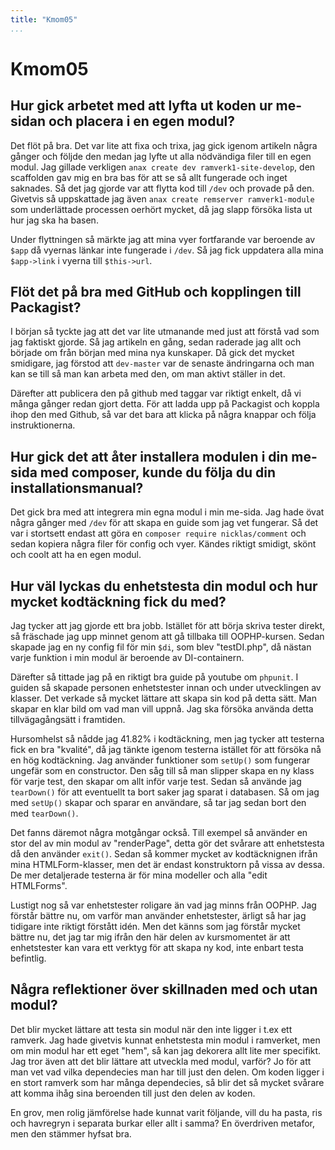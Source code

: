 ```yaml
---
title: "Kmom05"
...
```

Kmom05
=========================

## Hur gick arbetet med att lyfta ut koden ur me-sidan och placera i en egen modul?

Det flöt på bra. Det var lite att fixa och trixa, jag gick igenom artikeln några gånger och
följde den medan jag lyfte ut alla nödvändiga filer till en egen modul. Jag gillade verkligen
`anax create dev ramverk1-site-develop`, den scaffolden gav mig en bra bas för att se så allt
fungerade och inget saknades. Så det jag gjorde var att flytta kod till `/dev` och provade
på den. Givetvis så uppskattade jag även `anax create remserver ramverk1-module` som underlättade
processen oerhört mycket, då jag slapp försöka lista ut hur jag ska ha basen.

Under flyttningen så märkte jag att mina vyer fortfarande var beroende av `$app` då vyernas
länkar inte fungerade i `/dev`. Så jag fick uppdatera alla mina `$app->link` i vyerna till `$this->url`.


## Flöt det på bra med GitHub och kopplingen till Packagist?

I början så tyckte jag att det var lite utmanande med just att förstå vad som jag faktiskt gjorde.
Så jag artikeln en gång, sedan raderade jag allt och började om från början med mina nya kunskaper.
Då gick det mycket smidigare, jag förstod att `dev-master` var de senaste ändringarna och man kan
se till så man kan arbeta med den, om man aktivt ställer in det.

Därefter att publicera den på github med taggar var riktigt enkelt, då vi många gånger redan gjort
detta. För att ladda upp på Packagist och koppla ihop den med Github, så var det bara att klicka
på några knappar och följa instruktionerna.

## Hur gick det att åter installera modulen i din me-sida med composer, kunde du följa du din installationsmanual?

Det gick bra med att integrera min egna modul i min me-sida. Jag hade övat några gånger med `/dev` för att skapa en
guide som jag vet fungerar. Så det var i stortsett endast att göra en `composer require nicklas/comment` och sedan
kopiera några filer för config och vyer. Kändes riktigt smidigt, skönt och coolt att ha en egen modul.


## Hur väl lyckas du enhetstesta din modul och hur mycket kodtäckning fick du med?

Jag tycker att jag gjorde ett bra jobb. Istället för att börja skriva tester direkt,
så fräschade jag upp minnet genom att gå tillbaka till OOPHP-kursen. Sedan skapade jag
en ny config fil för min `$di`, som blev "testDI.php", då nästan varje funktion i min modul är beroende av DI-containern.

Därefter så tittade jag på en riktigt bra guide på youtube om `phpunit`. I guiden så skapade
personen enhetstester innan och under utvecklingen av klasser. Det verkade så mycket lättare att
skapa sin kod på detta sätt. Man skapar en klar bild om vad man vill uppnå. Jag ska försöka använda detta tillvägagångsätt i framtiden.

Hursomhelst så nådde jag 41.82% i kodtäckning, men jag tycker att testerna fick en bra "kvalité", då jag tänkte igenom testerna istället
för att försöka nå en hög kodtäckning. Jag använder funktioner som `setUp()` som fungerar ungefär som en constructor. Den såg till så man slipper
skapa en ny klass för varje test, den skapar om allt inför varje test. Sedan så använde jag `tearDown()` för att eventuellt
ta bort saker jag sparat i databasen. Så om jag med `setUp()` skapar och sparar en användare, så tar jag sedan bort den med
`tearDown()`.

Det fanns däremot några motgångar också. Till exempel så använder en stor del av min modul av "renderPage", detta gör det svårare att enhetstesta då den
använder `exit()`. Sedan så kommer mycket av kodtäcknignen ifrån mina HTMLForm-klasser, men det är endast konstruktorn på vissa av dessa. De mer detaljerade
testerna är för mina modeller och alla "edit HTMLForms".

Lustigt nog så var enhetstester roligare än vad jag minns från OOPHP. Jag förstår bättre nu, om varför man använder enhetstester,
ärligt så har jag tidigare inte riktigt förstått idén. Men det känns som jag förstår mycket bättre nu, det jag tar mig
ifrån den här delen av kursmomentet är att enhetstester kan vara ett verktyg för att skapa ny kod, inte enbart testa befintlig.


## Några reflektioner över skillnaden med och utan modul?

Det blir mycket lättare att testa sin modul när den inte ligger i t.ex ett ramverk.
Jag hade givetvis kunnat enhetstesta min modul i ramverket, men om min modul har
ett eget "hem", så kan jag dekorera allt lite mer specifikt. Jag tror även att det
blir lättare att utveckla med modul, varför? Jo för att man vet vad vilka dependecies man
har till just den delen. Om koden ligger i en stort ramverk som har många dependecies, så
blir det så mycket svårare att komma ihåg sina beroenden till just den delen av koden.

En grov, men rolig jämförelse hade kunnat varit följande, vill du ha pasta, ris och havregryn
i separata burkar eller allt i samma? En överdriven metafor, men den stämmer hyfsat bra.
